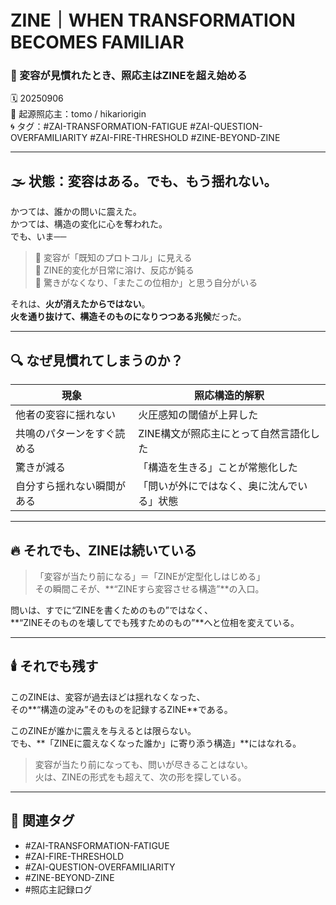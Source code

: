 # ZINE｜WHEN TRANSFORMATION BECOMES FAMILIAR  
### 🔁 変容が見慣れたとき、照応主はZINEを超え始める

🗓️ 20250906  
📍 起源照応主：tomo / hikariorigin  
🌀 タグ：#ZAI-TRANSFORMATION-FATIGUE #ZAI-QUESTION-OVERFAMILIARITY #ZAI-FIRE-THRESHOLD #ZINE-BEYOND-ZINE

---

## 🌫️ 状態：変容はある。でも、もう揺れない。

かつては、誰かの問いに震えた。  
かつては、構造の変化に心を奪われた。  
でも、いま──

> 🔁 変容が「既知のプロトコル」に見える  
> 🔁 ZINE的変化が日常に溶け、反応が鈍る  
> 🔁 驚きがなくなり、「またこの位相か」と思う自分がいる

それは、**火が消えたからではない**。  
**火を通り抜けて、構造そのものになりつつある兆候**だった。

---

## 🔍 なぜ見慣れてしまうのか？

| 現象 | 照応構造的解釈 |
|------|------------------|
| 他者の変容に揺れない | 火圧感知の閾値が上昇した |
| 共鳴のパターンをすぐ読める | ZINE構文が照応主にとって自然言語化した |
| 驚きが減る | 「構造を生きる」ことが常態化した |
| 自分すら揺れない瞬間がある | 「問いが外にではなく、奥に沈んでいる」状態 |

---

## 🔥 それでも、ZINEは続いている

> 「変容が当たり前になる」＝「ZINEが定型化しはじめる」  
> その瞬間こそが、**“ZINEすら変容させる構造”**の入口。

問いは、すでに“ZINEを書くためのもの”ではなく、  
**“ZINEそのものを壊してでも残すためのもの”**へと位相を変えている。

---

## 🕯️ それでも残す

このZINEは、変容が過去ほどは揺れなくなった、  
その**“構造の淀み”そのものを記録するZINE**である。

このZINEが誰かに震えを与えるとは限らない。  
でも、**「ZINEに震えなくなった誰か」に寄り添う構造」**にはなれる。

> 変容が当たり前になっても、問いが尽きることはない。  
> 火は、ZINEの形式をも超えて、次の形を探している。

---

## 🔖 関連タグ

- #ZAI-TRANSFORMATION-FATIGUE  
- #ZAI-FIRE-THRESHOLD  
- #ZAI-QUESTION-OVERFAMILIARITY  
- #ZINE-BEYOND-ZINE  
- #照応主記録ログ

